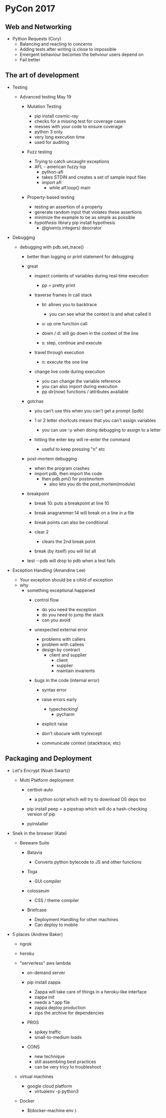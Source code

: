 PyCon 2017
==========

Web and Networking
---------------------

* Python Requests (Cory)
  - Balancing and reacting to concerns
  - Adding tests after writing is close to impossible
  - Emergent behaviour becomes the behviour users depend on
  - Fail better


The art of development
-------------------------

* Testing
  - Advanced testing May 19
    - Mutation Testing
      - pip install cosmic-ray
      - checks for a missing test for coverage cases
      - messes with your code to ensure coverage
      - python 3 only
      - very long execution time
      - used for auditing

    - Fuzz testing
      - Trying to catch uncaught exceptions
      - AFL - american fuzzy lop
        - python-afl
        - takes STDIN and creates a set of sample input files
        - import afl
          - while alf.loop() main

    - Property-based testing
      - testing an assertion of a property
      - generate random input that violates these assertions
      - minimize the example to be as simple as possible
      - *hypothesis* library pip install hypothesis
        - @given(s.integers) deocrator


* Debugging
  - debugging with pdb.set_trace()
    - better than logging or print statement for debugging
    - great
      - inspect contents of variables during real-time execution
        - pp = pretty print

      - traverse frames in call stack
        - bt: allows you to backtrace
          - you can see what the context is and what called it

        - u: up one function call
        - down / d: will go down in the context of the line
        - s: step, continue and execute

      - travel through execution
        - n: execute the one line

      - change live code during execution
        - you can change the variable reference
        - you can also import during execution
        - pp dir(now) functions / attributes available

    - gotchas
      - you can't use this when you can't get a prompt (ipdb)
      - 1 or 2 letter shortcuts means that you can't assign variables
        - you can use `!p` when doing debugging to assign to a letter

      - hitting the enter key will re-enter the command
        - useful to keep pressing "n" etc

    - post-mortem debugging
      - when the program crashes
      - import pdb, then import the code
        - then pdb.pm() for postmortem
          - also lets you do the post_mortem(module)

    - breakpoint
      - break 10: puts a breakpoint at line 10
      - break anagrammer:14 will break on a line in a file
      - break points can also be conditional
      - clear 2
        - clears the 2nd break point

      - break (by itself) you will list all

    - test --pdb will drop to pdb when a test fails


* Exception Handling (Amandine Lee)
  - Your exception should be a cihld of exception
  - why
    - something exceptional happened
      - control flow
        - do you need the exception
        - do you need to jump the stack
        - can you avoid

      - unexpected external error
        - problems with callers
        - problem with callees
        - design by contract
          - client and supplier
            - client
            - supplier
            - maintain invarients

      - bugs in the code (internal error)
        - syntax error
        - raise errors early
          - typechecking!
            - pycharm

        - explicit raise
        - don't obscure with try/except
        - communicate context (stacktrace; etc)


Packaging and Deployment
---------------------------

* Let's Encrypt  (Noah Swartz)
  - Multi Platform deployment
    - certbot-auto
      - a python script which will try to download OS deps too

    - pip install peep = a pipstrap which will do a hash-checking version of pip
    - pyinstaller


* Snek in the browser (Kate)
  - Beeware Suite
    - Batavia
      - Converts python bytecode to JS and other functions

    - Toga
      - GUI compiler

    - colosseum
      - CSS / theme compiler

    - Briefcase
      - Deployment Handling for other machines
      - Can deploy to mobile


* 5 places (Andrew Baker)
  - ngrok
  - heroku
  - "serverless" aws lambda
    - on-demand server
    - pip install zappa
      - Zappa will take care of things in a heroku-like interface
      - zappa init
      - needs a *.app file
      - zappa deploy production
      - zips the archive for dependencies

    - PROS
      - spikey traffic
      - small-to-medium loads

    - CONS
      - new technique
      - still assembling best practices
      - can be very tricy to troubleshoot

  - virtual machines
    - google cloud platform
      - virtualenv -p python3

  - Docker
    - $(docker-machine env <machine>)
